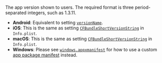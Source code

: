 The app version shown to users. The required format is three period-separated
integers, such as 1.3.11.

- **Android**: Equivalent to setting
  [`versionName`](https://developer.android.com/studio/publish/versioning#appversioning).
- **iOS**: This is the same as setting
  [`CFBundleShortVersionString`](https://developer.apple.com/documentation/bundleresources/information_property_list/cfbundleshortversionstring)
  in `Info.plist`.
- **macOS**: This is the same as setting
  [`CFBundleShortVersionString`](https://developer.apple.com/documentation/bundleresources/information_property_list/cfbundleshortversionstring)
  in `Info.plist`.
- **Windows**: Please see [`windows.appxmanifest`](#windows.appxmanifest) for
  how to use a custom
  [app package manifest](https://docs.microsoft.com/en-us/uwp/schemas/appxpackage/appx-package-manifest)
  instead.
